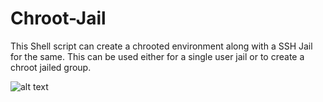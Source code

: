 # Chroot-Jail
This Shell script can create a chrooted environment along with a SSH Jail for the same. This can be used either for a single user jail or to create a chroot jailed group.

![alt text](https://github.com/paranoidninja/Chroot-Jail/blob/master/HowTo.gif)
